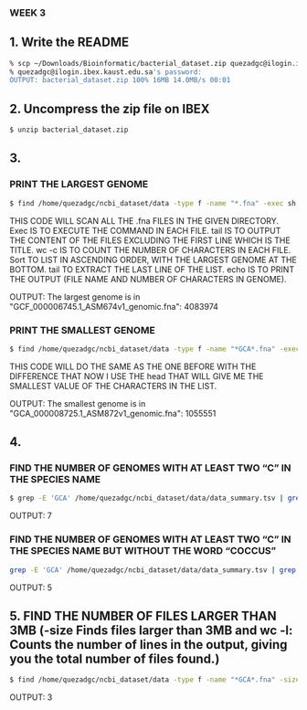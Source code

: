 ### WEEK 3
## 1. Write the README
```bash
% scp ~/Downloads/Bioinformatic/bacterial_dataset.zip quezadgc@ilogin.ibex.kaust.edu.sa:~/
% quezadgc@ilogin.ibex.kaust.edu.sa's password:
OUTPUT: bacterial_dataset.zip 100% 16MB 14.0MB/s 00:01  
```
## 2. Uncompress the zip file on IBEX
``` bash
$ unzip bacterial_dataset.zip 
```
## 3. 
### PRINT THE LARGEST GENOME
``` bash
$ find /home/quezadgc/ncbi_dataset/data -type f -name "*.fna" -exec sh -c 'echo "$(tail -n +2 "$1" | wc -c) $(basename "$1")"' _ {} \; | sort -n | tail -n 1 | awk '{print "The largest genome is in \"" $2 "\": " $1}'
```
THIS CODE WILL SCAN ALL THE .fna FILES IN THE GIVEN DIRECTORY. Exec IS TO EXECUTE THE COMMAND IN EACH FILE. tail IS TO OUTPUT THE CONTENT OF THE FILES EXCLUDING THE FIRST LINE WHICH IS THE TITLE. wc -c IS TO COUNT THE NUMBER OF CHARACTERS IN EACH FILE. Sort TO LIST IN ASCENDING ORDER, WITH THE LARGEST GENOME AT THE BOTTOM. tail TO EXTRACT THE LAST LINE OF THE LIST. echo IS TO PRINT THE OUTPUT (FILE NAME AND NUMBER OF CHARACTERS IN GENOME). 

OUTPUT: The largest genome is in "GCF_000006745.1_ASM674v1_genomic.fna": 4083974


### PRINT THE SMALLEST GENOME
``` bash
$ find /home/quezadgc/ncbi_dataset/data -type f -name "*GCA*.fna" -exec sh -c 'echo "$(tail -n +2 "$1" | wc -c) $(basename "$1")"' _ {} \; | sort -n | head -n 1 | awk '{print "The smallest genome is in \"" $2 "\": " $1}'
```
THIS CODE WILL DO THE SAME AS THE ONE BEFORE WITH THE DIFFERENCE THAT NOW I USE THE head THAT WILL GIVE ME THE SMALLEST VALUE OF THE CHARACTERS IN THE LIST. 
 
OUTPUT: The smallest genome is in "GCA_000008725.1_ASM872v1_genomic.fna": 1055551


## 4. 

### FIND THE NUMBER OF GENOMES WITH AT LEAST TWO “C” IN THE SPECIES NAME
``` bash
$ grep -E 'GCA' /home/quezadgc/ncbi_dataset/data/data_summary.tsv | grep -E 'c.*c' | wc -l
```
OUTPUT: 7

### FIND THE NUMBER OF GENOMES WITH AT LEAST TWO “C” IN THE SPECIES NAME BUT WITHOUT THE WORD “COCCUS”

``` bash
grep -E 'GCA' /home/quezadgc/ncbi_dataset/data/data_summary.tsv | grep -E 'c.*c' | grep -v 'coccus' | wc -l
```
OUTPUT: 5


## 5. FIND THE NUMBER OF FILES LARGER THAN 3MB (-size  Finds files larger than 3MB and wc -l: Counts the number of lines in the output, giving you the total number of files found.)

``` bash
$ find /home/quezadgc/ncbi_dataset/data -type f -name "*GCA*.fna" -size +3M | wc -l
```
OUTPUT: 3
